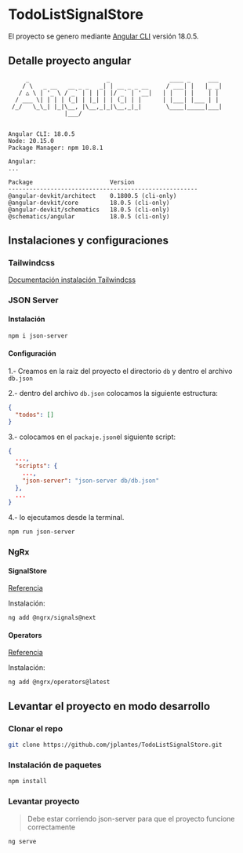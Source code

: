 # TodoListSignalStore

El proyecto se genero mediante [Angular CLI](https://github.com/angular/angular-cli) versión 18.0.5.

## Detalle proyecto angular
```
     _                      _                 ____ _     ___
    / \   _ __   __ _ _   _| | __ _ _ __     / ___| |   |_ _|
   / △ \ | '_ \ / _` | | | | |/ _` | '__|   | |   | |    | |
  / ___ \| | | | (_| | |_| | | (_| | |      | |___| |___ | |
 /_/   \_\_| |_|\__, |\__,_|_|\__,_|_|       \____|_____|___|
                |___/


Angular CLI: 18.0.5
Node: 20.15.0
Package Manager: npm 10.8.1

Angular:
...

Package                      Version
------------------------------------------------------
@angular-devkit/architect    0.1800.5 (cli-only)
@angular-devkit/core         18.0.5 (cli-only)
@angular-devkit/schematics   18.0.5 (cli-only)
@schematics/angular          18.0.5 (cli-only)
```

## Instalaciones y configuraciones

### Tailwindcss

[Documentación instalación Tailwindcss](https://tailwindcss.com/docs/guides/angular)

### JSON Server

#### Instalación

```sh
npm i json-server
```

#### Configuración

1.- Creamos en la raiz del proyecto el directorio `db` y dentro el archivo `db.json`

2.- dentro del archivo `db.json` colocamos la siguiente estructura:

```json
{
  "todos": []
}
```

3.- colocamos en el `packaje.json`el siguiente script:

```json
{
  ...,
  "scripts": {
    ...,
    "json-server": "json-server db/db.json"
  },
  ...
}
```

4.- lo ejecutamos desde la terminal.

```sh
npm run json-server
```

### NgRx

#### SignalStore

[Referencia](https://ngrx.io/guide/signals)

Instalación:

``` 
ng add @ngrx/signals@next
```

#### Operators

[Referencia](https://ngrx.io/guide/operators)

Instalación:

```
ng add @ngrx/operators@latest
```

## Levantar el proyecto en modo desarrollo

### Clonar el repo

```sh
git clone https://github.com/jplantes/TodoListSignalStore.git
```
### Instalación de paquetes

```sh
npm install
```

### Levantar proyecto

  > Debe estar corriendo json-server para que el proyecto funcione correctamente

```sh
ng serve
```
